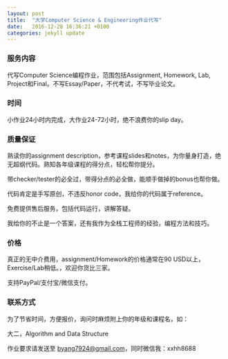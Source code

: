 ```yaml
---
layout: post
title:  "大学Computer Science & Engineering作业代写"
date:   2016-12-28 16:36:21 +0100
categories: jekyll update
---
```


### 服务内容
代写Computer Science编程作业，范围包括Assignment, Homework, Lab, Project和Final。不写Essay/Paper，不代考试，不写毕业论文。

### 时间
小作业24小时内完成，大作业24-72小时，绝不浪费你的slip day。

### 质量保证
熟读你的assignment description，参考课程slides和notes，为你量身打造，绝无超纲代码。熟知各年级课程的得分点，轻松帮你提分。

带checker/tester的必全过，带得分点的必全做，能顺手做掉的bonus也帮你做。

代码肯定是手写原创，不违反honor code，我给你的代码属于reference。

免费提供售后服务，包括代码运行，讲解答疑。

我给你的不止是一个答案，还有我作为全栈工程师的经验，编程方法和技巧。


### 价格

真正的无中介费用，assignment/Homework的价格通常在90 USD以上，Exercise/Lab稍低。，欢迎你货比三家。

支持PayPal/支付宝/微信支付。

### 联系方式

为了节省时间，方便报价，询问时麻烦附上你的年级和课程名，如：

大二，Algorithm and Data Structure

作业要求请发送至 byang7924@gmail.com，同时微信我：xxhh8688


[jekyll-docs]: http://jekyllrb.com/docs/home
[jekyll-gh]:   https://github.com/jekyll/jekyll
[jekyll-talk]: https://talk.jekyllrb.com/
